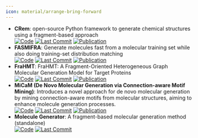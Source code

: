 ```yaml
---
icon: material/arrange-bring-forward
---
```


- **CRem**: open-source Python framework to generate chemical structures using a fragment-based approach  
		[![Code](https://img.shields.io/github/stars/DrrDom/crem?style=for-the-badge&logo=github)](https://github.com/DrrDom/crem) [![Last Commit](https://img.shields.io/github/last-commit/DrrDom/crem?style=for-the-badge&logo=github)](https://github.com/DrrDom/crem) [![Publication](https://img.shields.io/badge/Publication-Citations:52-blue?style=for-the-badge&logo=bookstack)](https://doi.org/10.1186/s13321-020-00431-w) 
- **FASMIFRA**: Generate molecules fast from a molecular training set while also doing training-set distribution matching  
		[![Code](https://img.shields.io/github/stars/UnixJunkie/FASMIFRA?style=for-the-badge&logo=github)](https://github.com/UnixJunkie/FASMIFRA) [![Last Commit](https://img.shields.io/github/last-commit/UnixJunkie/FASMIFRA?style=for-the-badge&logo=github)](https://github.com/UnixJunkie/FASMIFRA) [![Publication](https://img.shields.io/badge/Publication-Citations:15-blue?style=for-the-badge&logo=bookstack)](https://doi.org/10.1186/s13321-021-00566-4) 
- **FraHMT**: FraHMT: A Fragment-Oriented Heterogeneous Graph Molecular Generation Model for Target Proteins  
		[![Code](https://img.shields.io/github/stars/llldddmmm/Code-FraHMT?style=for-the-badge&logo=github)](https://github.com/llldddmmm/Code-FraHMT) [![Last Commit](https://img.shields.io/github/last-commit/llldddmmm/Code-FraHMT?style=for-the-badge&logo=github)](https://github.com/llldddmmm/Code-FraHMT) [![Publication](https://img.shields.io/badge/Publication-Citations:1-blue?style=for-the-badge&logo=bookstack)](https://doi.org/10.1021/acs.jcim.4c00252) 
- **MiCaM (De Novo Molecular Generation via Connection-aware Motif Mining)**: Introduces a novel approach for de novo molecular generation by mining connection-aware motifs from molecular structures, aiming to enhance molecule generation processes.  
		[![Code](https://img.shields.io/github/stars/miralab-ustc/ai4sci-micam?style=for-the-badge&logo=github)](https://github.com/miralab-ustc/ai4sci-micam) [![Last Commit](https://img.shields.io/github/last-commit/miralab-ustc/ai4sci-micam?style=for-the-badge&logo=github)](https://github.com/miralab-ustc/ai4sci-micam) [![Publication](https://img.shields.io/badge/Publication-Citations:0-blue?style=for-the-badge&logo=bookstack)](https://doi.org/10.1101/2024.07.31.606098) 
- **Molecule Generator**: A fragment-based molecular generation method (standalone)  
		[![Code](https://img.shields.io/github/stars/akihoni/molecular_generation_GA?style=for-the-badge&logo=github)](https://github.com/akihoni/molecular_generation_GA) [![Last Commit](https://img.shields.io/github/last-commit/akihoni/molecular_generation_GA?style=for-the-badge&logo=github)](https://github.com/akihoni/molecular_generation_GA) 
